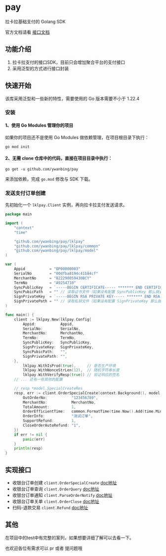 # pay
拉卡拉基础支付的 Golang SDK 

官方文档请看 [接口文档](http://open.lakala.com/#/home/document/detail?id=282)

## 功能介绍
1. 拉卡拉支付的接口SDK，目前只会增加聚合平台的支付接口
2. 采用泛型的方式进行接口封装

## 快速开始

该库采用泛型和一些新的特性，需要使用的 Go 版本需要不小于 1.22.4

### 安装

#### 1、使用 Go Modules 管理你的项目

如果你的项目还不是使用 Go Modules 做依赖管理，在项目根目录下执行：

```shell
go mod init
```

#### 2、无需 clone 仓库中的代码，直接在项目目录中执行：
```shell
go get -u github.com/ywanbing/pay
```
来添加依赖，完成 `go.mod` 修改与 SDK 下载。

### 发送支付订单创建

先初始化一个 `lklpay.Client` 实例，再向拉卡拉支付发送请求。

```go
package main

import (
	"context"
	"time"

	"github.com/ywanbing/pay/lklpay"
	"github.com/ywanbing/pay/lklpay/common"
	"github.com/ywanbing/pay/lklpay/model"
)

var (
	Appid           = "OP00000003"
	SerialNo        = "00dfba8194c41b84cf"
	MerchantNo      = "822290059430BCY"
	TermNo          = "A9254710"
	SyncPublicKey   = `-----BEGIN CERTIFICATE----- ******* END CERTIFICATE-----`
	SyncPubicPath   = "" // 读取证书文件（如果没有配置 SyncPublicKey 那么就会读取文件）
	SignPrivateKey  = `-----BEGIN RSA PRIVATE KEY----- ******* END RSA PRIVATE KEY-----`
	SignPrivatePath = "" // 读取私钥文件（如果没有配置 SignPrivateKey 那么就会读取文件）
)

func main() {
	client := lklpay.New(lklpay.Config{
		Appid:           Appid,
		SerialNo:        SerialNo,
		MerchantNo:      MerchantNo,
		TermNo:          TermNo,
		SyncPublicKey:   SyncPublicKey,
		SignPrivateKey:  SignPrivateKey,
		SyncPubicPath:   "",
		SignPrivatePath: "",
	},
		lklpay.WithIsProd(true),     // 是否生产环境
		lklpay.WithNonceStrLen(12),  // 随机字符串长度
		lklpay.WithVerifyResp(true)) // 验证响应的签名
	// ... 还有一些其他的配置

	// resp *model.SpecialCreateRes
	resp, err := client.OrderSpecialCreate(context.Background(), model.SpecialCreateReq{
		OutOrderNo:           "123456789",
		MerchantNo:           MerchantNo,
		TotalAmount:          1,
		OrderEfficientTime:   common.FormatTime(time.Now().Add(time.Minute * 5)), // 提供时间的格式化
		OrderInfo:            "测试订单",
		SupportRefund:        1,
		CloseOrderAutoRefund: "1",
	})
	if err != nil {
		panic(err)
	}
	println(resp)
}


```

## 实现接口

- 收银台订单创建 `client.OrderSpecialCreate` [doc地址](http://open.lakala.com/#/home/document/detail?id=283)
- 收银台订单查询 `client.OrderQuery` [doc地址](http://open.lakala.com/#/home/document/detail?id=284)
- 收银台订单通知 `client.ParseOrderNotify` [doc地址](http://open.lakala.com/#/home/document/detail?id=285)
- 收银台订单关单 `client.OrderClose` [doc地址](http://open.lakala.com/#/home/document/detail?id=722)
- 扫码-退款交易 `client.Refund` [doc地址](http://open.lakala.com/#/home/document/detail?id=113)

## 其他

在项目中的test中有完整的案列，如果想要详细了解可以去看一下。

也欢迎各位有需求可以 pr 或者 提问题哦